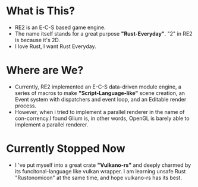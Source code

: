 # What is This?
- RE2 is an E-C-S based game engine.
- The name itself stands for a great purpose **"Rust-Everyday"**. "2" in RE2 is because it's 2D.
- I love Rust, I want Rust Everyday.
# Where are We?
- Currently, RE2 implemented an E-C-S data-driven module engine, a series of macros to make **"Script-Language-like"** scene creation, an Event system with dispatchers and event loop, and an Editable render process.
- However, when i tried to implement a parallel renderer in the name of con-corrency.I found Glium is, in other words, OpenGL is barely able to implement a parallel renderer.
# Currently Stopped Now
- I 've put myself into a great crate **"Vulkano-rs"** and deeply charmed by its funcitonal-language like vulkan wrapper. I am learning unsafe Rust "Rustonomicon" at the same time, and hope vulkano-rs has its best.
